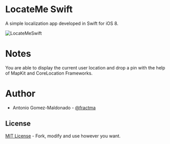 # LocateMe Swift

A simple localization app developed in Swift for iOS 8.

![LocateMeSwift](http://i.imgur.com/MUVIZYq.png?1)

# Notes

You are able to display the current user location and drop a pin with the help of MapKit and CoreLocation Frameworks.

# Author

- Antonio Gomez-Maldonado - [@fractma](https://twitter.com/fractma)

## License

[MIT License](http://opensource.org/licenses/MIT) - Fork, modify and use however you want.
